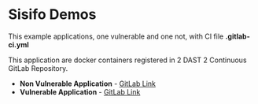 # Sisifo Demos

This example applications, one vulnerable and one not, with CI file **.gitlab-ci.yml** 

This application are docker containers registered in 2 DAST 2 Continuous GitLab Repository.

- **Non Vulnerable Application** - [GitLab Link](https://gitlab.com/2-dast-2-continuos/no-vulnerable-app)
- **Vulnerable Application** - [GitLab Link](https://gitlab.com/2-dast-2-continuos/vulnerable-app)

